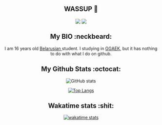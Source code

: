 <div align="center">
<h2 align="center">WASSUP  👻 </h2>

<img align="center"  src="https://badges.pufler.dev/repos/Cirqach"/>
 <img align="center" src="https://badges.pufler.dev/commits/monthly/Cirqach" />

<h2>My BIO :neckbeard: </h2>
<p>
I am 16 years old <a href="https://en.m.wikipedia.org/wiki/Belarus"> Belarusian </a> student. I studying in <a href="https://ggaek.by" >GGAEK</a>, but it has nothing to do with what I do on github.
</p>
<h2>
My Github Stats  :octocat:
</h2>

![GitHub stats](https://github-readme-stats.vercel.app/api?username=Cirqach&theme=catppuccin&show_icons=true)

[![Top Langs](https://github-readme-stats.vercel.app/api/top-langs/?username=Cirqach&layout=compact)](https://github.com/Cirqach/github-readme-stats)

<h2 align="center">
  Wakatime stats :shit:
</h2>

[![wakatime stats](https://github-readme-stats.vercel.app/api/wakatime?username=Cirqach)](https://github.com/Cirqach/github-readme-stats)
</div>